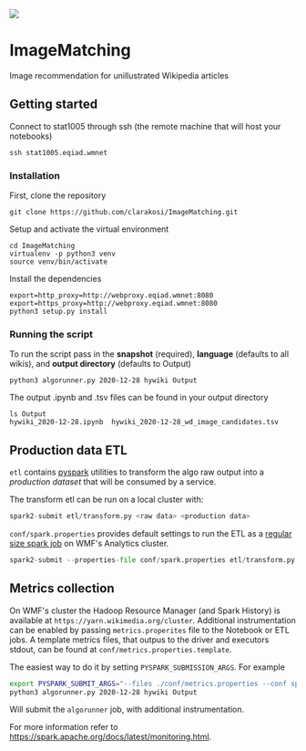 ![](https://github.com/mirrys/ImageMatching/workflows/build/badge.svg?branch=main)

# ImageMatching
Image recommendation for unillustrated Wikipedia articles

## Getting started

Connect to stat1005 through ssh (the remote machine that will host your notebooks)
```
ssh stat1005.eqiad.wmnet
```

### Installation
First, clone the repository
```shell
git clone https://github.com/clarakosi/ImageMatching.git
```

Setup and activate the virtual environment
```shell
cd ImageMatching
virtualenv -p python3 venv
source venv/bin/activate
```

Install the dependencies
```shell
export=http_proxy=http://webproxy.eqiad.wmnet:8080
export=https_proxy=http://webproxy.eqiad.wmnet:8080
python3 setup.py install
```

### Running the script

To run the script pass in the **snapshot** (required), **language** (defaults to all wikis),
and **output directory** (defaults to Output)
```shell
python3 algorunner.py 2020-12-28 hywiki Output
```

The output .ipynb and .tsv files can be found in your output directory
```shell
ls Output
hywiki_2020-12-28.ipynb  hywiki_2020-12-28_wd_image_candidates.tsv
```

## Production data ETL

`etl` contains [pyspark](https://spark.apache.org/docs/latest/api/python/index.html) utilities to transform the 
algo raw output into a _production dataset_ that will be consumed by a service. 

The transform etl can be run on a local cluster with:
```python
spark2-submit etl/transform.py <raw data> <production data>
```

`conf/spark.properties` provides default settings to run the ETL as a [regular size spark job](https://wikitech.wikimedia.org/wiki/Analytics/Systems/Cluster/Spark#Spark_Resource_Settings) on WMF's Analytics cluster.

```python
spark2-submit --properties-file conf/spark.properties etl/transform.py <raw data> <production data>
```

## Metrics collection
On WMF's cluster the Hadoop Resource Manager (and Spark History) is available at `https://yarn.wikimedia.org/cluster`.
Additional instrumentation can be enabled by passing `metrics.properites` file to the Notebook or ETL jobs. A template
metrics files, that outpus to the driver and executors stdout, can be found at `conf/metrics.properties.template`.

The easiest way to do it by setting `PYSPARK_SUBMISSION_ARGS`. For example
```bash
export PYSPARK_SUBMIT_ARGS="--files ./conf/metrics.properties --conf spark.metrics.conf=metrics.properties pyspark-shell"
python3 algorunner.py 2020-12-28 hywiki Output
```
Will submit the `algorunner` job, with additional instrumentation.

For more information refer to https://spark.apache.org/docs/latest/monitoring.html.

